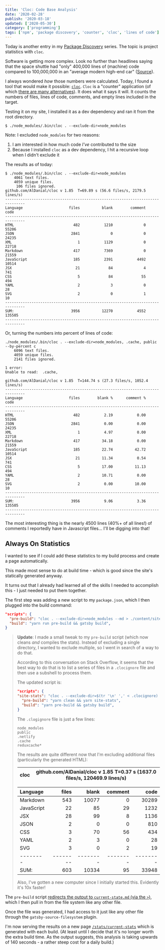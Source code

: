```yaml
---
title: 'Cloc: Code Base Analysis'
date: '2020-02-28'
publish: '2020-03-18'
updated: ['2020-05-30']
category: ['programming']
tags: ['npm', 'package discovery', 'counter', 'cloc', 'lines of code']
---
```


Today is another entry in my [Package Discovery](../../../tags/package-discovery/) series. The topic is project statistics with `cloc`.

Software is getting more complex. Look no further than headlines saying that the space shuttle had "only" 400,000 lines of (machine) code compared to 100,000,000 in an "average modern high-end car" ([Source](https://www.visualcapitalist.com/millions-lines-of-code/)).

I always wondered _how_ those numbers were calculated. Today, I found a tool that would make it possible: [`cloc`](https://github.com/AlDanial/cloc). `Cloc` is a "counter" application (of which [there are many alternatives](https://github.com/AlDanial/cloc#other-counters-)). It does what it says it will. It counts the numbers of files, lines of code, comments, and empty lines included in the target.

Testing it on my site, I installed it as a dev dependency and ran it from the root directory.

```shell
$ ./node_modules/.bin/cloc . --exclude-dir=node_modules
```

Note: I excluded `node_modules` for two reasons:

1. I am interested in how much code _I've_ contributed to the size
2. Because I installed `cloc` as a dev dependency, I hit a recursive loop when I didn't exclude it

The results as of today:

```shell
$ ./node_modules/.bin/cloc . --exclude-dir=node_modules
    4061 text files.
    4059 unique files.
     106 files ignored.
github.com/AlDanial/cloc v 1.85  T=69.89 s (56.6 files/s, 2179.5 lines/s)
-------------------------------------------------------------------------------
Language                     files          blank        comment           code
-------------------------------------------------------------------------------
HTML                           482           1210              0          55206
JSON                          2841              0              0          24235
XML                              1           1129              0          22718
Markdown                       417           7369              0          21559
JavaScript                     185           2391           4492          10514
JSX                             21             84              4            741
CSS                              5             84             55            494
YAML                             2              3              0             28
SVG                              2              0              1             10
-------------------------------------------------------------------------------
SUM:                          3956          12270           4552         135505
-------------------------------------------------------------------------------
```

Or, turning the numbers into percent of lines of code:

```shell
./node_modules/.bin/cloc . --exclude-dir=node_modules, .cache, public --by-percent c
    6096 text files.
    4059 unique files.
    2141 files ignored.

1 error:
Unable to read:  .cache,

github.com/AlDanial/cloc v 1.85  T=144.74 s (27.3 files/s, 1052.4 lines/s)
-------------------------------------------------------------------------------
Language                     files        blank %      comment %           code
-------------------------------------------------------------------------------
HTML                           482           2.19           0.00          55206
JSON                          2841           0.00           0.00          24235
XML                              1           4.97           0.00          22718
Markdown                       417          34.18           0.00          21559
JavaScript                     185          22.74          42.72          10514
JSX                             21          11.34           0.54            741
CSS                              5          17.00          11.13            494
YAML                             2          10.71           0.00             28
SVG                              2           0.00          10.00             10
-------------------------------------------------------------------------------
SUM:                          3956           9.06           3.36         135505
-------------------------------------------------------------------------------
```

The most interesting thing is the nearly 4500 lines (40%+ of all lines!) of comments I reportedly have in Javascript files... I'll be digging into that!

## Always On Statistics

I wanted to see if I could add these statistics to my build process and create a page automatically.

This made most sense to do at build time - which is good since the site's statically generated anyway.

It turns out that I already had learned all of the skills I needed to accomplish this - I just needed to put them together.

The first step was adding a new script to my `package.json`, which I then plugged into the build command:

```json
"scripts": {
  "pre-build": "cloc . --exclude-dir=node_modules --md > ./content/site-stats/current-state.md",
  "build": "yarn run pre-build && gatsby build",
}
```

> **Update**: I made a small tweak to my `pre-build` script (which now cleans _and_ compiles the stats). Instead of excluding a single directory, I wanted to exclude multiple, so I went in search of a way to do that.
>
> According to this conversation on Stack Overflow, it seems that the best way to do that is to list a series of files in a `.clocignore` file and then use a subshell to process them.
>
> The updated script is:
>
> ```json:title=package.json
> "scripts": {
> "site-stats": "cloc . --exclude-dir=$(tr '\n' ',' < .clocignore) --md > ./content/stats/current-stats.md",
>   "pre-build": "yarn clean && yarn site-stats",
>   "build": "yarn pre-build && gatsby build",
> }
> ```
>
> The `.clogignore` file is just a few lines:
>
> ```txt:title=.clogignore
> node_modules
> public
> .netlify
> .cache
> reduxcache*
> ```
>
> The results are quite different now that I'm excluding additional files (particularly the generated HTML):
>
> | cloc | github.com/AlDanial/cloc v 1.85 T=0.37 s (1637.0 files/s, 120469.9 lines/s) |
> | ---- | --------------------------------------------------------------------------- |
>
>
> | Language   |    files |    blank |  comment |     code |
> | :--------- | -------: | -------: | -------: | -------: |
> | Markdown   |      543 |    10077 |        0 |    30289 |
> | JavaScript |       22 |       85 |       29 |     1232 |
> | JSX        |       28 |       99 |        8 |     1136 |
> | JSON       |        2 |        0 |        0 |      810 |
> | CSS        |        3 |       70 |       56 |      434 |
> | YAML       |        2 |        3 |        0 |       28 |
> | SVG        |        3 |        0 |        2 |       19 |
> | --------   | -------- | -------- | -------- | -------- |
> | SUM:       |      603 |    10334 |       95 |    33948 |
>
> Also, I've gotten a new computer since I initially started this. Evidently it's 10x faster!

The `pre-build` script [redirects the output to `current-state.md` (via the `>`)](angled-brackets-bash-scripting/), which I then pull in from the file system like any other file.

Once the file was generated, I had access to it just like any other file through the `gatsby-source-filesystem` plugin.

I'm now serving the results on a new page [`/stats/current-stats`](../../../stats/current-stats) which is generated with each build. (At least until I decide that it's no longer worth the extra build time. As the output suggests, this analysis is taking upwards of 140 seconds - a rather steep cost for a daily build.)

